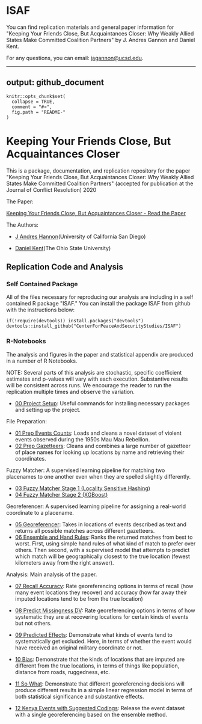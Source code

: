 # ISAF

You can find replication materials and general paper information for "Keeping Your Friends Close, But Acquaintances Closer: Why Weakly Allied States Make Committed Coalition Partners" by J. Andres Gannon and Daniel Kent.

For any questions, you can email: [jagannon@ucsd.edu](mailto:jagannon@ucsd.edu).



---
output: github_document
---

<!-- README.md is generated from README.Rmd. Please edit that file -->


```{r, echo = FALSE}
knitr::opts_chunk$set(
  collapse = TRUE,
  comment = "#>",
  fig.path = "README-"
)
``` 
 
# Keeping Your Friends Close, But Acquaintances Closer

This is a package, documentation, and replication repository for the paper "Keeping Your Friends Close, But Acquaintances Closer: Why Weakly Allied States Make Committed Coalition Partners" (accepted for publication at the Journal of Conflict Resolution) 2020

The Paper:

[Keeping Your Friends Close, But Acquaintances Closer - Read the Paper](https://github.com/CenterForPeaceAndSecurityStudies/ISAF/blob/master/paper/2020-11-14_BurdenShare_GannonKent.pdf)

The Authors:

* [J Andres Hannon](https://jandresgannon.com/)(University of California San Diego)

* [Daniel Kent](https://dnkent.github.io/)(The Ohio State University)


## Replication Code and Analysis

### Self Contained Package

All of the files necessary for reproducing our analysis are including in a self contained R package "ISAF." You can install the package ISAF from github with the instructions below:

```{r gh-installation, eval = FALSE}
if(!require(devtools)) install.packages("devtools")
devtools::install_github("CenterForPeaceAndSecurityStudies/ISAF")
```

### R-Notebooks

The analysis and figures in the paper and statistical appendix are produced in a number of R Notebooks. 

NOTE: Several parts of this analysis are stochastic, specific coefficient estimates and p-values will vary with each execution. Substantive results will be consistent across runs. We encourage the reader to run the replication multiple times and observe the variation. 

* [00 Project Setup](https://rexdouglass.github.io/MeasuringLandscape/00_project_setup.nb.html): Useful commands for installing necessary packages and setting up the project.

File Preparation:

* [01 Prep Events Counts](https://rexdouglass.github.io/MeasuringLandscape/01_prep_events_counts.nb.html): Loads and cleans a novel dataset of violent events observed during the 1950s Mau Mau Rebellion.
* [02 Prep Gazetteers](https://rexdouglass.github.io/MeasuringLandscape/02_prep_gazeteers.nb.html): Cleans and combines a large number of gazetteer of place names for looking up locations by name and retrieving their coordinates.

Fuzzy Matcher: A supervised learning pipeline for matching two placenames to one another even when they are spelled slightly differently.

* [03 Fuzzy Matcher Stage 1 (Locality Sensitive Hashing)](https://rexdouglass.github.io/MeasuringLandscape/03_fuzzy_matcher_stage_1_lsh.nb.html)
* [04 Fuzzy Matcher Stage 2 (XGBoost)](https://rexdouglass.github.io/MeasuringLandscape/04_fuzzy_matcher_stage_2_xgboost.nb.html)

Georeferencer: A supervised learning pipeline for assigning a real-world coordinate to a placename.

* [05 Georeferencer](https://rexdouglass.github.io/MeasuringLandscape/05_georeferencer.nb.html): Takes in locations of events described as text and returns all possible matches across different gazetteers.
* [06 Ensemble and Hand Rules](https://rexdouglass.github.io/MeasuringLandscape/06_ensemble_and_hand_rules.nb.html): Ranks the returned matches from best to worst. First, using simple hand rules of what kind of match to prefer over others. Then second, with a supervised model that attempts to predict which match will be geographically closest to the true location (fewest kilometers away from the right answer).


Analysis: Main analysis of the paper.

* [07 Recall Accuracy](https://rexdouglass.github.io/MeasuringLandscape/07_recall_accuracy.nb.html): Rate georeferencing options in terms of recall (how many event locations they recover) and accuracy (how far away their imputed locations tend to be from the true location)
* [08 Predict Missingness DV](https://rexdouglass.github.io/MeasuringLandscape/08_predict_missingness_lhs.nb.html): Rate georeferencing options in terms of how systematic they are at recovering locations for certain kinds of events but not others.
* [09 Predicted Effects](https://rexdouglass.github.io/MeasuringLandscape/09_predicted_effects.nb.html): Demonstrate what kinds of events tend to systematically get excluded. Here, in terms of whether the event would have received an original military coordinate or not.
* [10 Bias](https://rexdouglass.github.io/MeasuringLandscape/10_bias.nb.html): Demonstrate that the kinds of locations that are imputed are different from the true locations, in terms of things like population, distance from roads, ruggedness, etc.
* [11 So What](https://rexdouglass.github.io/MeasuringLandscape/11_so_what.nb.html): Demonstrate that different georeferencing decisions will produce different results in a simple linear regression model in terms of both statistical significance and substantive effects.

* [12 Kenya Events with Suggested Codings](https://rexdouglass.github.io/MeasuringLandscape/12_Kenya_events_with_suggested_codings.nb.html): Release the event dataset with a single georeferencing based on the ensemble method.
